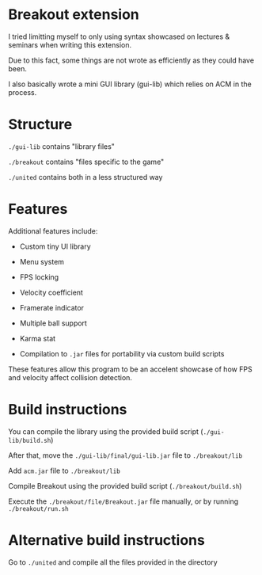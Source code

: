 # Breakout extension

I tried limitting myself to only using syntax showcased on lectures & seminars when writing this extension.

Due to this fact, some things are not wrote as efficiently as they could have been.

I also basically wrote a mini GUI library (gui-lib) which relies on ACM in the process.

# Structure

`./gui-lib`   contains "library files"

`./breakout`  contains "files specific to the game"

`./united`    contains both in a less structured way

# Features

Additional features include:

* Custom tiny UI library
* Menu system
* FPS locking
* Velocity coefficient
* Framerate indicator
* Multiple ball support
* Karma stat
  
* Compilation to `.jar` files for portability via custom build scripts

These features allow this program to be an accelent showcase of how FPS and velocity affect collision detection.

# Build instructions

You can compile the library using the provided build script (`./gui-lib/build.sh`)

After that, move the `./gui-lib/final/gui-lib.jar` file to `./breakout/lib`

Add `acm.jar` file to `./breakout/lib`

Compile Breakout using the provided build script (`./breakout/build.sh`)

Execute the `./breakout/file/Breakout.jar` file manually, or by running `./breakout/run.sh`

# Alternative build instructions

Go to `./united` and compile all the files provided in the directory
